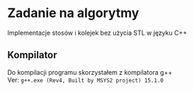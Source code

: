 # Zadanie na algorytmy
Implementacje stosów i kolejek bez użycia STL w języku C++

## Kompilator
Do kompilacji programu skorzystałem z kompilatora g++ <br>
Ver: ```g++.exe (Rev4, Built by MSYS2 project) 15.1.0```